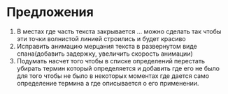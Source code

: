 # Предложения
1. В местах где часть текста закрывается … можно сделать так чтобы эти точки волнистой линией строились и будет красиво
1. Исправить анимацию мерцания текста в развернутом виде спана(добавить задержку, увеличить скорость анимации)
1. Подумать насчет того чтобы в списке определений перестать убирать термин который определяется и добавить где его не было для того чтобы не было в некоторых моментах где дается само определение термина а где описывается о его применении. 